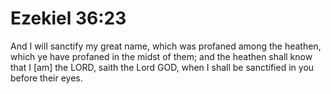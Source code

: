 # Ezekiel 36:23

And I will sanctify my great name, which was profaned among the heathen, which ye have profaned in the midst of them; and the heathen shall know that I [am] the LORD, saith the Lord GOD, when I shall be sanctified in you before their eyes.
